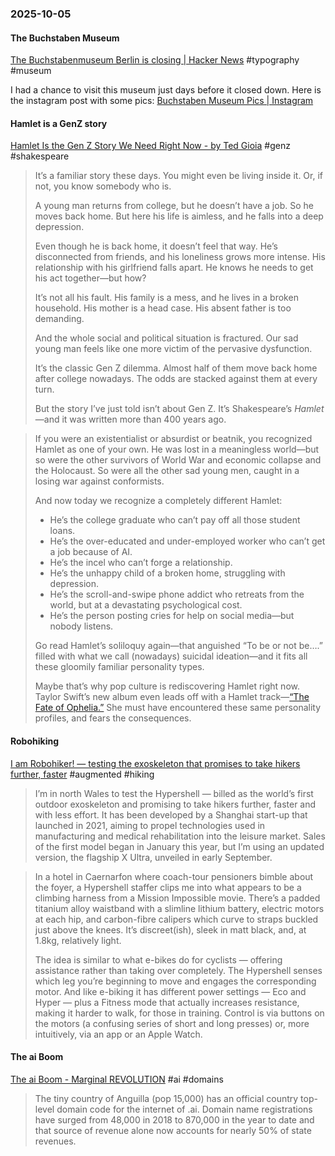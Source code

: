 ### 2025-10-05
#### The Buchstaben Museum
[The Buchstabenmuseum Berlin is closing \| Hacker News](https://news.ycombinator.com/item?id=45472678) #typography #museum

I had a chance to visit this museum just days before it closed down. Here is the instagram post with some pics: [Buchstaben Museum Pics | Instagram](https://www.instagram.com/p/DPYRTczCKQm/?img_index=1)

#### Hamlet is a GenZ story
[Hamlet Is the Gen Z Story We Need Right Now - by Ted Gioia](https://www.honest-broker.com/p/hamlet-is-the-gen-z-story-we-need) #genz #shakespeare

> It’s a familiar story these days. You might even be living inside it. Or, if not, you know somebody who is.
> 
> A young man returns from college, but he doesn’t have a job. So he moves back home. But here his life is aimless, and he falls into a deep depression.
> 
> Even though he is back home, it doesn’t feel that way. He’s disconnected from friends, and his loneliness grows more intense. His relationship with his girlfriend falls apart. He knows he needs to get his act together—but how?
> 
> It’s not all his fault. His family is a mess, and he lives in a broken household. His mother is a head case. His absent father is too demanding.
> 
> And the whole social and political situation is fractured. Our sad young man feels like one more victim of the pervasive dysfunction.
> 
> It’s the classic Gen Z dilemma. Almost half of them move back home after college nowadays. The odds are stacked against them at every turn.
> 
> But the story I’ve just told isn’t about Gen Z. It’s Shakespeare’s _Hamlet_—and it was written more than 400 years ago.


> If you were an existentialist or absurdist or beatnik, you recognized Hamlet as one of your own. He was lost in a meaningless world—but so were the other survivors of World War and economic collapse and the Holocaust. So were all the other sad young men, caught in a losing war against conformists.
> 
> And now today we recognize a completely different Hamlet:
> 
> - He’s the college graduate who can’t pay off all those student loans.
> - He’s the over-educated and under-employed worker who can’t get a job because of AI.
> - He’s the incel who can’t forge a relationship.
> - He’s the unhappy child of a broken home, struggling with depression.
> - He’s the scroll-and-swipe phone addict who retreats from the world, but at a devastating psychological cost.
> - He’s the person posting cries for help on social media—but nobody listens.
> 
> Go read Hamlet’s soliloquy again—that anguished “To be or not be….” filled with what we call (nowadays) suicidal ideation—and it fits all these gloomily familiar personality types.
> 
> Maybe that’s why pop culture is rediscovering Hamlet right now. Taylor Swift’s new album even leads off with a Hamlet track—[“The Fate of Ophelia.”](https://www.youtube.com/watch?v=ko70cExuzZM) She must have encountered these same personality profiles, and fears the consequences.

#### Robohiking
[I am Robohiker! — testing the exoskeleton that promises to take hikers further, faster](https://on.ft.com/4nEHY54) #augmented #hiking

> I’m in north Wales to test the Hypershell — billed as the world’s first outdoor exoskeleton and promising to take hikers further, faster and with less effort. It has been developed by a Shanghai start-up that launched in 2021, aiming to propel technologies used in manufacturing and medical rehabilitation into the leisure market. Sales of the first model began in January this year, but I’m using an updated version, the flagship X Ultra, unveiled in early September.

> In a hotel in Caernarfon where coach-tour pensioners bimble about the foyer, a Hypershell staffer clips me into what appears to be a climbing harness from a Mission Impossible movie. There’s a padded titanium alloy waistband with a slimline lithium battery, electric motors at each hip, and carbon-fibre calipers which curve to straps buckled just above the knees. It’s discreet(ish), sleek in matt black, and, at 1.8kg, relatively light.
>
> The idea is similar to what e-bikes do for cyclists — offering assistance rather than taking over completely. The Hypershell senses which leg you’re beginning to move and engages the corresponding motor. And like e-biking it has different power settings — Eco and Hyper — plus a Fitness mode that actually increases resistance, making it harder to walk, for those in training. Control is via buttons on the motors (a confusing series of short and long presses) or, more intuitively, via an app or an Apple Watch.

#### The ai Boom
[The ai Boom - Marginal REVOLUTION](https://marginalrevolution.com/marginalrevolution/2025/10/the-ai-boom.html) #ai #domains

> The tiny country of Anguilla (pop 15,000) has an official country top-level domain code for the internet of .ai. Domain name registrations have surged from 48,000 in 2018 to 870,000 in the year to date and that source of revenue alone now accounts for nearly 50% of state revenues.
